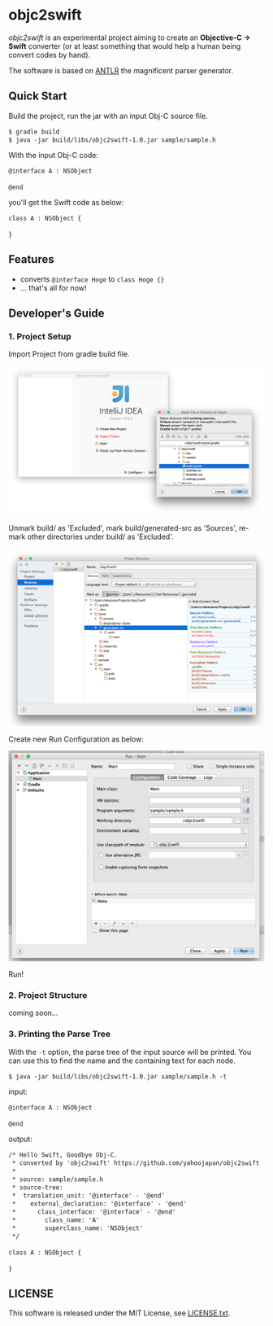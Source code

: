 # objc2swift

*objc2swift* is an experimental project aiming to create an **Objective-C -> Swift** converter (or at least something that would help a human being convert codes by hand). 

The software is based on [ANTLR](http://www.antlr.org) the magnificent parser generator.

## Quick Start

Build the project, run the jar with an input Obj-C source file.

```
$ gradle build
$ java -jar build/libs/objc2swift-1.0.jar sample/sample.h 
```

With the input Obj-C code:

```
@interface A : NSObject

@end
```

you'll get the Swift code as below:

```
class A : NSObject {

}
```

## Features
* converts `@interface Hoge` to `class Hoge {}`
* ... that's all for now!

## Developer's Guide

### 1. Project Setup

Import Project from gradle build file.

![ss2.png](doc/ss2.png)

Unmark build/ as 'Excluded', mark build/generated-src as 'Sources', re-mark other directories under build/ as 'Excluded'.

![ss4.png](doc/ss4.png)

Create new Run Configuration as below:

![ss3.png](doc/ss3.png)

Run!

### 2. Project Structure

coming soon...

### 3. Printing the Parse Tree

With the `-t` option, the parse tree of the input source will be printed. You can use this to find the name and the containing text for each node.

```
$ java -jar build/libs/objc2swift-1.0.jar sample/sample.h -t
```

input:

```
@interface A : NSObject

@end
```

output:

```
/* Hello Swift, Goodbye Obj-C.
 * converted by 'objc2swift' https://github.com/yahoojapan/objc2swift
 *
 * source: sample/sample.h
 * source-tree:
 *  translation_unit: '@interface' - '@end'
 *    external_declaration: '@interface' - '@end'
 *      class_interface: '@interface' - '@end'
 *        class_name: 'A'
 *        superclass_name: 'NSObject'
 */

class A : NSObject {

}
```

## LICENSE
This software is released under the MIT License, see [LICENSE.txt](LICENSE.txt).
